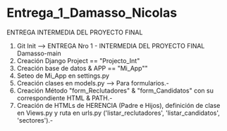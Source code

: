 # Entrega_1_Damasso_Nicolas
ENTREGA INTERMEDIA DEL PROYECTO FINAL

1. Git Init --> ENTREGA Nro 1 -  INTERMEDIA DEL PROYECTO FINAL Damasso-main
2. Creación Django Project == "Projecto_Int"
3. Creación base de datos & APP == "Mi_App""
4. Seteo de Mi_App en settings.py
5. Creación clases en models.py --> Para formularios.-
6. Creación Método "form_Reclutadores" & "form_Candidatos" con su correspondiente HTML & PATH.-
7. Creación de HTMLs de HERENCIA (Padre e Hijos), definición de clase en Views.py y ruta en urls.py ('listar_reclutadores', 'listar_candidatos', 'sectores').-